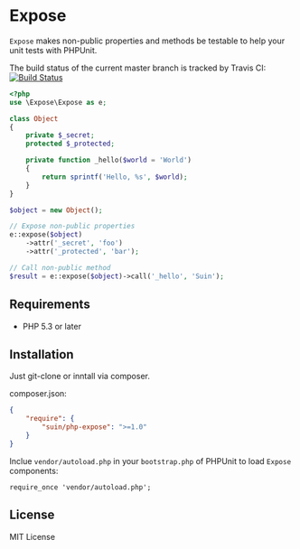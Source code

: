 # Expose

`Expose` makes non-public properties and methods be testable to help your unit tests with PHPUnit.

The build status of the current master branch is tracked by Travis CI: [![Build Status](https://secure.travis-ci.org/suin/php-expose.png)](http://travis-ci.org/suin/php-expose)

```php
<?php
use \Expose\Expose as e;

class Object
{
	private $_secret;
	protected $_protected;

	private function _hello($world = 'World')
	{
		return sprintf('Hello, %s', $world);
	}
}

$object = new Object();

// Expose non-public properties
e::expose($object)
	->attr('_secret', 'foo')
	->attr('_protected', 'bar');

// Call non-public method
$result = e::expose($object)->call('_hello', 'Suin');
```

## Requirements

* PHP 5.3 or later

## Installation

Just git-clone or inntall via composer.

composer.json:

```json
{
	"require": {
		"suin/php-expose": ">=1.0"
	}
}
```

Inclue `vendor/autoload.php` in your `bootstrap.php` of PHPUnit to load `Expose` components:

```
require_once 'vendor/autoload.php';
```

## License

MIT License
